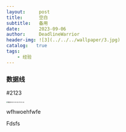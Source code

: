 ```yaml
---
layout:     post
title:      空白
subtitle:   备用
date:       2023-09-06
author:     DeadlineWarrior
header-img: ![3](../../../wallpaper/3.jpg)
catalog:   true
tags:
    - 经验
---
```


### 数据线

#2123

<img src="/Users/dingxin/Desktop/截屏2023-09-06 21.02.44.png" alt="截屏2023-09-06 21.02.44" style="zoom: 25%;" />



wfhwoehfwfe

Fdsfs
